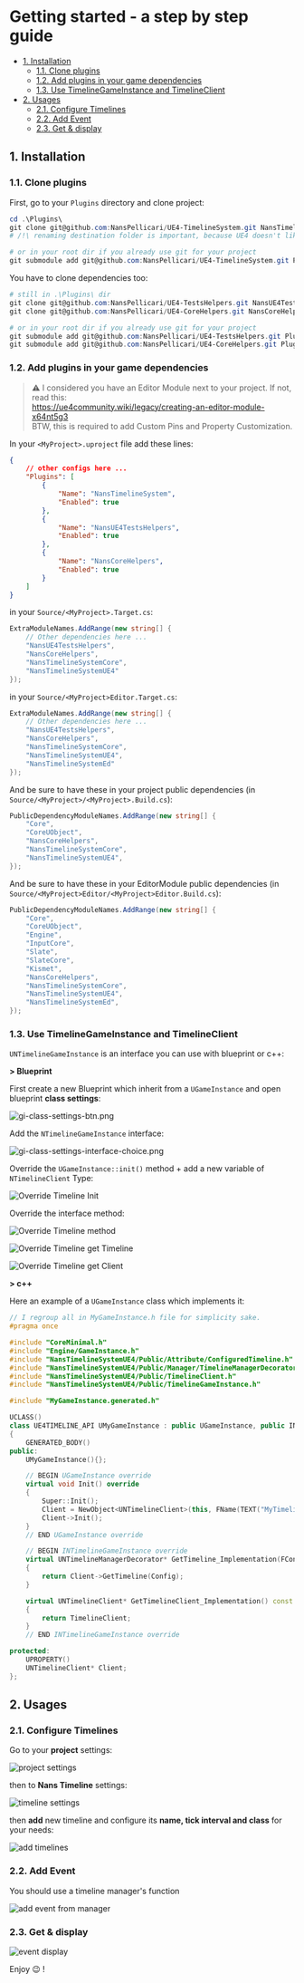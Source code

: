 # Getting started - a step by step guide

<!-- TOC -->

-   [1. Installation](#1-installation)
    -   [1.1. Clone plugins](#11-clone-plugins)
    -   [1.2. Add plugins in your game dependencies](#12-add-plugins-in-your-game-dependencies)
    -   [1.3. Use TimelineGameInstance and TimelineClient](#13-use-timelinegameinstance-and-timelineclient)
-   [2. Usages](#2-usages)
    -   [2.1. Configure Timelines](#21-configure-timelines)
    -   [2.2. Add Event](#22-add-event)
    -   [2.3. Get & display](#23-get--display)

<!-- /TOC -->

<a id="markdown-1-installation" name="1-installation"></a>

## 1. Installation

<a id="markdown-11-clone-plugins" name="11-clone-plugins"></a>

### 1.1. Clone plugins

First, go to your `Plugins` directory and clone project:

```powershell
cd .\Plugins\
git clone git@github.com:NansPellicari/UE4-TimelineSystem.git NansTimelineSystem
# /!\ renaming destination folder is important, because UE4 doesn't like dash in project name

# or in your root dir if you already use git for your project
git submodule add git@github.com:NansPellicari/UE4-TimelineSystem.git Plugins/NansTimelineSystem
```

You have to clone dependencies too:

```powershell
# still in .\Plugins\ dir
git clone git@github.com:NansPellicari/UE4-TestsHelpers.git NansUE4TestsHelpers
git clone git@github.com:NansPellicari/UE4-CoreHelpers.git NansCoreHelpers

# or in your root dir if you already use git for your project
git submodule add git@github.com:NansPellicari/UE4-TestsHelpers.git Plugins/NansUE4TestsHelpers
git submodule add git@github.com:NansPellicari/UE4-CoreHelpers.git Plugins/NansCoreHelpers

```

<a id="markdown-12-add-plugins-in-your-game-dependencies" name="12-add-plugins-in-your-game-dependencies"></a>

### 1.2. Add plugins in your game dependencies

> :warning: I considered you have an Editor Module next to your project. If not, read this:  
> https://ue4community.wiki/legacy/creating-an-editor-module-x64nt5g3  
> BTW, this is required to add Custom Pins and Property Customization.

In your `<MyProject>.uproject` file add these lines:

```json
{
	// other configs here ...
	"Plugins": [
		{
			"Name": "NansTimelineSystem",
			"Enabled": true
		},
		{
			"Name": "NansUE4TestsHelpers",
			"Enabled": true
		},
		{
			"Name": "NansCoreHelpers",
			"Enabled": true
		}
	]
}
```

in your `Source/<MyProject>.Target.cs`:

```csharp
ExtraModuleNames.AddRange(new string[] {
    // Other dependencies here ...
    "NansUE4TestsHelpers",
    "NansCoreHelpers",
    "NansTimelineSystemCore",
    "NansTimelineSystemUE4"
});
```

in your `Source/<MyProject>Editor.Target.cs`:

```csharp
ExtraModuleNames.AddRange(new string[] {
    // Other dependencies here ...
    "NansUE4TestsHelpers",
    "NansCoreHelpers",
    "NansTimelineSystemCore",
    "NansTimelineSystemUE4",
    "NansTimelineSystemEd"
});
```

And be sure to have these in your project public dependencies (in `Source/<MyProject>/<MyProject>.Build.cs`):

```csharp
PublicDependencyModuleNames.AddRange(new string[] {
    "Core",
    "CoreUObject",
    "NansCoreHelpers",
    "NansTimelineSystemCore",
    "NansTimelineSystemUE4",
});
```

And be sure to have these in your EditorModule public dependencies (in `Source/<MyProject>Editor/<MyProject>Editor.Build.cs`):

```csharp
PublicDependencyModuleNames.AddRange(new string[] {
    "Core",
    "CoreUObject",
    "Engine",
    "InputCore",
    "Slate",
    "SlateCore",
    "Kismet",
    "NansCoreHelpers",
    "NansTimelineSystemCore",
    "NansTimelineSystemUE4",
    "NansTimelineSystemEd",
});
```

<a id="markdown-13-use-timelinegameinstance-and-timelineclient" name="13-use-timelinegameinstance-and-timelineclient"></a>

### 1.3. Use TimelineGameInstance and TimelineClient

`UNTimelineGameInstance` is an interface you can use with blueprint or c++:

**> Blueprint**

First create a new Blueprint which inherit from a `UGameInstance` and open blueprint **class settings**:

![gi-class-settings-btn.png](./img/gi-class-settings-btn.png)

Add the `NTimelineGameInstance` interface:

![gi-class-settings-interface-choice.png](./img/gi-class-settings-interface-choice.png)

Override the `UGameInstance::init()` method + add a new variable of `NTimelineClient` Type:

![Override Timeline Init](./img/gi-class-settings-override-init.png)

Override the interface method:

![Override Timeline method](./img/gi-class-settings-interface-method.png)

![Override Timeline get Timeline](./img/gi-class-settings-override-gettimeline.png)

![Override Timeline get Client](./img/gi-class-settings-override-gettimelineclient.png)

**> c++**

Here an example of a `UGameInstance` class which implements it:

```cpp
// I regroup all in MyGameInstance.h file for simplicity sake.
#pragma once

#include "CoreMinimal.h"
#include "Engine/GameInstance.h"
#include "NansTimelineSystemUE4/Public/Attribute/ConfiguredTimeline.h"
#include "NansTimelineSystemUE4/Public/Manager/TimelineManagerDecorator.h"
#include "NansTimelineSystemUE4/Public/TimelineClient.h"
#include "NansTimelineSystemUE4/Public/TimelineGameInstance.h"

#include "MyGameInstance.generated.h"

UCLASS()
class UE4TIMELINE_API UMyGameInstance : public UGameInstance, public INTimelineGameInstance
{
	GENERATED_BODY()
public:
	UMyGameInstance(){};

	// BEGIN UGameInstance override
	virtual void Init() override
	{
		Super::Init();
		Client = NewObject<UNTimelineClient>(this, FName(TEXT("MyTimelineClient")));
		Client->Init();
	}
	// END UGameInstance override

	// BEGIN INTimelineGameInstance override
	virtual UNTimelineManagerDecorator* GetTimeline_Implementation(FConfiguredTimeline Config) const override
	{
		return Client->GetTimeline(Config);
	}

	virtual UNTimelineClient* GetTimelineClient_Implementation() const override
	{
		return TimelineClient;
	}
	// END INTimelineGameInstance override

protected:
	UPROPERTY()
	UNTimelineClient* Client;
};
```

<a id="markdown-2-usages" name="2-usages"></a>

## 2. Usages

<a id="markdown-21-configure-timelines" name="21-configure-timelines"></a>

### 2.1. Configure Timelines

Go to your **project** settings:

![project settings](./img/stepbystep-proj-settings.png)

then to **Nans Timeline** settings:

![timeline settings](./img/stepbystep-timeline-settings.png)

then **add** new timeline and configure its **name, tick interval and class** for your needs:

![add timelines](./img/stepbystep-timeline-add.png)

<a id="markdown-22-add-event" name="22-add-event"></a>

### 2.2. Add Event

You should use a timeline manager's function

![add event from manager](./img/stepbystep-event-add-1.png)

<a id="markdown-23-get--display" name="23-get--display"></a>

### 2.3. Get & display

![event display](./img/stepbystep-event-display.png)

Enjoy :wink: !
